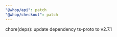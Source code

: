 ```yaml
---
"@whop/api": patch
"@whop/checkout": patch
---
```


chore(deps): update dependency ts-proto to v2.7.1

